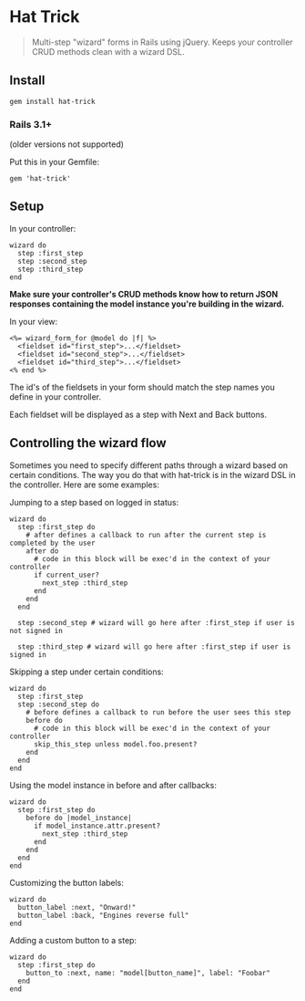 # Hat Trick

> Multi-step "wizard" forms in Rails using jQuery. Keeps your controller CRUD
> methods clean with a wizard DSL.

## Install
    gem install hat-trick

### Rails 3.1+
(older versions not supported)

Put this in your Gemfile:

    gem 'hat-trick'

## Setup
In your controller:

    wizard do
      step :first_step
      step :second_step
      step :third_step
    end

**Make sure your controller's CRUD methods know how to return JSON responses
containing the model instance you're building in the wizard.**

In your view:

    <%= wizard_form_for @model do |f| %>
      <fieldset id="first_step">...</fieldset>
      <fieldset id="second_step">...</fieldset>
      <fieldset id="third_step">...</fieldset>
    <% end %>

The id's of the fieldsets in your form should match the step names you define in your controller.

Each fieldset will be displayed as a step with Next and Back buttons.

## Controlling the wizard flow
Sometimes you need to specify different paths through a wizard based on certain conditions. The way you do that with hat-trick is in the wizard DSL in the controller. Here are some examples:

Jumping to a step based on logged in status:

    wizard do
      step :first_step do
        # after defines a callback to run after the current step is completed by the user
        after do
          # code in this block will be exec'd in the context of your controller
          if current_user?
            next_step :third_step
          end
        end
      end

      step :second_step # wizard will go here after :first_step if user is not signed in

      step :third_step # wizard will go here after :first_step if user is signed in

Skipping a step under certain conditions:

    wizard do
      step :first_step
      step :second_step do
        # before defines a callback to run before the user sees this step
        before do
          # code in this block will be exec'd in the context of your controller
          skip_this_step unless model.foo.present?
        end
      end
    end

Using the model instance in before and after callbacks:

    wizard do
      step :first_step do
        before do |model_instance|
          if model_instance.attr.present?
            next_step :third_step
          end
        end
      end
    end

Customizing the button labels:

    wizard do
      button_label :next, "Onward!"
      button_label :back, "Engines reverse full"
    end

Adding a custom button to a step:

    wizard do
      step :first_step do
        button_to :next, name: "model[button_name]", label: "Foobar"
      end
    end
